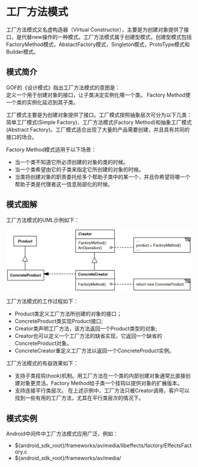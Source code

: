 # 工厂方法模式

工厂方法模式又名虚构造器（Virtual Constructor），主要是为创建对象提供了接口，是代替new操作的一种模式。工厂方法模式属于创建型模式，创建型模式包括FactoryMethod模式，AbstactFactory模式，Singleton模式，ProtoType模式和Builder模式。

## 模式简介

GOF的《设计模式》指出工厂方法模式的意图是：  
定义一个用于创建对象的接口，让子类决定实例化哪一个类。 Factory Method使一个类的实例化延迟到其子类。

工厂模式主要是为创建对象提供了接口。工厂模式按照抽象层次可分为以下几类：简单工厂模式(Simple Factory)、工厂方法模式(Factory Method)和抽象工厂模式(Abstract Factory)。工厂模式适合出现了大量的产品需要创建，并且具有共同的接口的场合。

Factory Method模式适用于以下场景：

- 当一个类不知道它所必须创建的对象的类的时候。
- 当一个类希望由它的子类来指定它所创建的对象的时候。
- 当类将创建对象的职责委托给多个帮助子类中的某一个，并且你希望将哪一个帮助子类是代理者这一信息局部化的时候。

## 模式图解

工厂方法模式的UML示例如下：

 ![工厂方法模式示例](../images/creational_factory_method.jpg)
 
工厂方法模式的工作过程如下：

- Product类定义工厂方法所创建的对象的接口；
- ConcreteProduct类实现Product接口;
- Creator类声明工厂方法，该方法返回一个Product类型的对象;
- Creator也可以定义一个工厂方法的缺省实现，它返回一个缺省的 ConcreteProduct对象。
- ConcreteCreator重定义工厂方法以返回一个ConcreteProduct实例。

工厂方法模式的有益效果如下：

- 支持子类挂钩(hook)机制。用工厂方法在一个类的内部创建对象通常比直接创建对象更灵活。Factory Method给子类一个挂钩以提供对象的扩展版本。
- 支持连接平行类层次。 在上述示例中，工厂方法只被Creator调用，客户可以找到一些有用的工厂方法，尤其在平行类层次的情况下。

## 模式实例

Android中间件中工厂方法模式应用广泛，例如：

- ${android_sdk_root}/frameworks/av/media/libeffects/factory/EffectsFactory.c
- ${android_sdk_root}/frameworks/av/media/
